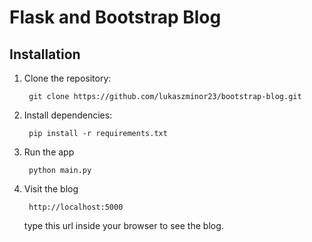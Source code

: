 # Flask and Bootstrap Blog
## Installation

1. Clone the repository:

        git clone https://github.com/lukaszminor23/bootstrap-blog.git
2. Install dependencies:
    
        pip install -r requirements.txt
3. Run the app

        python main.py
4. Visit the blog
        
        http://localhost:5000
    type this url inside your browser to see the blog.
